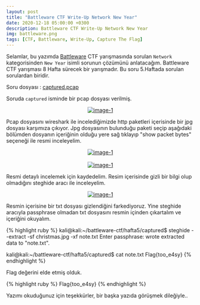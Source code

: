 ```yaml
---
layout: post
title: "Battleware CTF Write-Up Network New Year"
date: 2020-12-18 05:00:00 +0300
description: Battleware CTF Write-Up Network New Year
img: battleware.png
tags: [CTF, Battleware, Write-Up, Capture The Flag]
---
```

Selamlar, bu yazımda [Battleware] CTF yarışmasında sorulan `Network` kategorisinden `New Year` isimli sorunun çözümünü anlatacağım. Battleware CTF yarışması 8 Hafta sürecek bir yarışmadır. Bu soru 5.Haftada sorulan sorulardan biridir.

Soru dosyası : [captured.pcap]

Soruda `captured` isminde bir pcap dosyası verilmiş.

<center>
  <div>
      <a class="example-image-link" href="{{site.baseurl}}/assets/img/bw-50.png" data-lightbox="example-1"><img class="example-image" src="{{site.baseurl}}/assets/img/bw-50.png" alt="image-1" /></a>
	</div>
</center>

Pcap dosyasını wireshark ile incelediğimizde http paketleri içerisinde bir jpg dosyası karşımıza çıkıyor. Jpg dosyasının bulunduğu paketi seçip aşağıdaki bölümden dosyanın içeriğinin olduğu yere sağ tıklayıp "show packet bytes" seçeneği ile resmi inceleyelim.


<center>
  <div>
      <a class="example-image-link" href="{{site.baseurl}}/assets/img/bw-51.png" data-lightbox="example-1"><img class="example-image" src="{{site.baseurl}}/assets/img/bw-51.png" alt="image-1" /></a>
	</div>
</center>

<br>

<center>
  <div>
      <a class="example-image-link" href="{{site.baseurl}}/assets/img/bw-52.png" data-lightbox="example-1"><img class="example-image" src="{{site.baseurl}}/assets/img/bw-52.png" alt="image-1" /></a>
	</div>
</center>


Resmi detaylı incelemek için kaydedelim. Resim içerisinde gizli bir bilgi olup olmadığını steghide aracı ile inceleyelim.


<center>
  <div>
      <a class="example-image-link" href="{{site.baseurl}}/assets/img/bw-53.png" data-lightbox="example-1"><img class="example-image" src="{{site.baseurl}}/assets/img/bw-53.png" alt="image-1" /></a>
	</div>
</center>


Resmin içerisine bir txt dosyası gizlendiğini farkediyoruz. Yine steghide aracıyla passphrase olmadan txt dosyasını resmin içinden çıkartalım ve içeriğini okuyalım.

{% highlight ruby %}
kali@kali:~/battleware-ctf/hafta5/captured$ steghide --extract -sf christmas.jpg -xf note.txt
Enter passphrase: 
wrote extracted data to "note.txt".

kali@kali:~/battleware-ctf/hafta5/captured$ cat note.txt 
Flag{too_e4sy}
{% endhighlight %}

Flag değerini elde etmiş olduk.

{% highlight ruby %}
Flag{too_e4sy}
{% endhighlight %}

Yazımı okuduğunuz için teşekkürler, bir başka yazıda görüşmek dileğiyle..

[Battleware]: https://battleware.zone/
[captured.pcap]: {{site.baseurl}}/assets/files/captured.pcap

